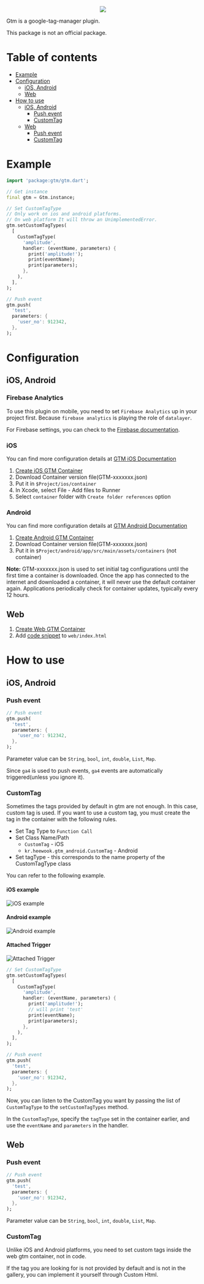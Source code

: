 <p align="center"><img src="https://github.com/Heewookji/gtm/assets/46276533/e74377a4-5df9-4ade-9e86-4be6bf6e66f4"></p>

Gtm is a google-tag-manager plugin.

This package is not an official package.

# Table of contents

- [Example](#example)
- [Configuration](#configuration)
  - [iOS, Android](#ios-android)
  - [Web](#web)
- [How to use](#how-to-use)
  - [iOS, Android](#ios-android-1)
    - [Push event](#push-event)
    - [CustomTag](#customtag)
  - [Web](#web-1)
    - [Push event](#push-event-1)
    - [CustomTag](#customtag-1)

# Example

```dart
import 'package:gtm/gtm.dart';

// Get instance
final gtm = Gtm.instance;

// Set CustomTagType
// Only work on ios and android platforms.
// On web platform It will throw an UnimplementedError.
gtm.setCustomTagTypes(
  [
    CustomTagType(
      'amplitude',
      handler: (eventName, parameters) {
        print('amplitude!');
        print(eventName);
        print(parameters);
      },
    ),
  ],
);

// Push event
gtm.push(
  'test',
  parameters: {
    'user_no': 912342,
  },
);
```

# Configuration

## iOS, Android

### Firebase Analytics

To use this plugin on mobile, you need to set `Firebase Analytics` up in your project first.
Because `firebase analytics` is playing the role of `datalayer`.

For Firebase settings, you can check to the [Firebase documentation](https://firebase.google.com/docs/analytics/get-started?platform=flutter).

### iOS

You can find more configuration details at [GTM iOS Documentation](https://developers.google.com/tag-platform/tag-manager/ios/v5)

1. [Create iOS GTM Container](https://tagmanager.google.com/?/home)
2. Download Container version file(GTM-xxxxxxx.json)
3. Put it in `$Project/ios/container`
4. In Xcode, select File - Add files to Runner
5. Select `container` folder with `Create folder references` option

### Android

You can find more configuration details at [GTM Android Documentation](https://developers.google.com/tag-platform/tag-manager/android/v5)

1. [Create Android GTM Container](https://tagmanager.google.com/?/home)
2. Download Container version file(GTM-xxxxxxx.json)
3. Put it in `$Project/android/app/src/main/assets/containers` (not container)

**Note:** GTM-xxxxxxx.json is used to set initial tag configurations until the first time a container is downloaded. Once the app has connected to the internet and downloaded a container, it will never use the default container again. Applications periodically check for container updates, typically every 12 hours.
</aside>

## Web

1. [Create Web GTM Container](https://tagmanager.google.com/?/home)
2. Add [code snippet](https://support.google.com/tagmanager/answer/14847097) to `web/index.html`

# How to use

## iOS, Android

### Push event

```dart
// Push event
gtm.push(
  'test',
  parameters: {
    'user_no': 912342,
  },
);
```

Parameter value can be `String`, `bool`, `int`, `double`, `List`, `Map`.

Since `ga4` is used to push events, `ga4` events are automatically triggered(unless you ignore it).

### CustomTag

Sometimes the tags provided by default in gtm are not enough. In this case, custom tag is used. If you want to use a custom tag, you must create the tag in the container with the following rules.

- Set Tag Type to `Function Call`
- Set Class Name/Path
    - `CustomTag` - iOS
    - `kr.heewook.gtm_android.CustomTag` - Android
- Set tagType - this corresponds to the name property of the CustomTagType class

You can refer to the following example.

#### iOS example
![iOS example](https://user-images.githubusercontent.com/46276533/228402694-40be41e4-3f12-4de8-94e5-87f3806be116.png)

#### Android example
![Android example](https://user-images.githubusercontent.com/46276533/228402946-53f72127-4c24-4a8f-8cfa-62be48ea63a2.png)

#### Attached Trigger
![Attached Trigger](https://user-images.githubusercontent.com/46276533/228402997-b4725512-ab6e-4bf6-aa05-4a23596568c6.png)

```dart
// Set CustomTagType
gtm.setCustomTagTypes(
  [
    CustomTagType(
      'amplitude',
      handler: (eventName, parameters) {
        print('amplitude!');
        // will print 'test'
        print(eventName);
        print(parameters);
      },
    ),
  ],
);

// Push event
gtm.push(
  'test',
  parameters: {
    'user_no': 912342,
  },
);
```

Now, you can listen to the CustomTag you want by passing the list of `CustomTagType` to the `setCustomTagTypes` method.

In the `CustomTagType`, specify the `tagType` set in the container earlier, and use the `eventName` and `parameters` in the handler.


## Web

### Push event

```dart
// Push event
gtm.push(
  'test',
  parameters: {
    'user_no': 912342,
  },
);
```

Parameter value can be `String`, `bool`, `int`, `double`, `List`, `Map`.

### CustomTag

Unlike iOS and Android platforms, you need to set custom tags inside the web gtm container, not in code.

If the tag you are looking for is not provided by default and is not in the gallery, you can implement it yourself through Custom Html.
